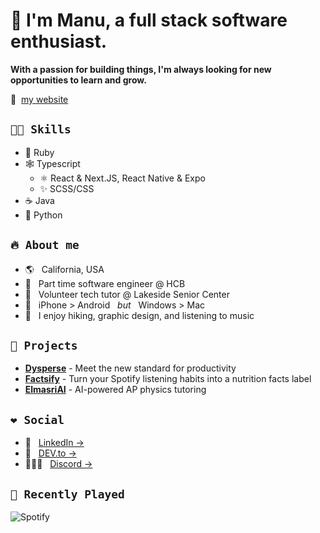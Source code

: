 # 👋 I'm Manu, a full stack software enthusiast.

**With a passion for building things, I'm always looking for new opportunities to learn and grow.**

🔗 &nbsp;[my website](https://manuthecoder.is-a.dev/)

## `👨‍🔬 Skills`

- 💎 Ruby
- 🕸️ Typescript
  - ⚛️ React & Next.JS, React Native & Expo
  - ✨ SCSS/CSS
- ☕ Java
- 🐍 Python

## `🔥 About me`

- 🌎 &nbsp; California, USA
- 🏦 &nbsp; Part time software engineer @ HCB
- 👴 &nbsp; Volunteer tech tutor @ Lakeside Senior Center
- 🍎 &nbsp; iPhone > Android &nbsp; _but_ &nbsp; Windows > Mac
- 🎢 &nbsp; I enjoy hiking, graphic design, and listening to music

## `👀 Projects`

- **[Dysperse](https://dysperse.com)** - Meet the new standard for productivity
- **[Factsify](https://factsify.pages.dev)** - Turn your Spotify listening habits into a nutrition facts label
- **[ElmasriAI](https://elmasri.my.to)** - AI-powered AP physics tutoring

## `❤ Social`

- 💼 &nbsp; [LinkedIn &rarr;](https://www.linkedin.com/in/manu-codes/)
- 💭 &nbsp; [DEV.to &rarr;](https://dev.to/manuthecoder)
- 🧑‍🤝‍🧑 &nbsp; [Discord &rarr;](https://discord.gg/9EJSxkJhnQ)

## `🎸 Recently Played`

![Spotify](https://spotify-recently-played-readme.vercel.app/api?user=gas3v326ti8fyihwazgfuup6t)

